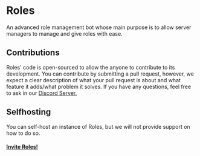 # Roles
An advanced role management bot whose main purpose is to allow server managers to manage and give roles with ease.

## Contributions
Roles' code is open-sourced to allow the anyone to contribute to its development. You can contribute by submitting a pull request, however, we expect a clear description of what your pull request is about and what feature it adds/what problem it solves. If you have any questions, feel free to ask in our [Discord Server.](https://discord.com/invite/XtX9wx3qre)

## Selfhosting
You can self-host an instance of Roles, but we will not provide support on how to do so.

#### [Invite Roles!](#)

